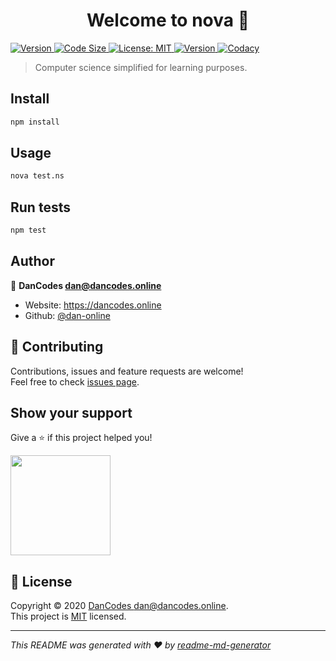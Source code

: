 <h1 align="center">Welcome to nova 👋</h1>
<p>
  <a href="">
    <img alt="Version" src="https://img.shields.io/github/languages/top/dan-online/nova">
  </a>
  <a href="">
    <img alt="Code Size" src="https://img.shields.io/github/languages/code-size/dan-online/nova">
  </a>
  <a href="LICENSE.md" target="_blank">
    <img alt="License: MIT" src="https://img.shields.io/badge/License-MIT-yellow.svg" />
  </a>
  <a href="package.json" target="_blank">
    <img alt="Version" src="https://img.shields.io/github/package-json/v/dan-online/nova">
  </a>
  <a href="">
    <img alt="Codacy" src="https://img.shields.io/librariesio/github/dan-online/nova">
  </a>
</p>

> Computer science simplified for learning purposes.

## Install

```sh
npm install
```

## Usage

```sh
nova test.ns
```

## Run tests

```sh
npm test
```

## Author

👤 **DanCodes <dan@dancodes.online>**

- Website: https://dancodes.online
- Github: [@dan-online](https://github.com/dan-online)

## 🤝 Contributing

Contributions, issues and feature requests are welcome!<br />Feel free to check [issues page](https://github.com/dan-online/Nova/issues).

## Show your support

Give a ⭐️ if this project helped you!

<a href="https://www.patreon.com/mayorchano">
  <img src="https://c5.patreon.com/external/logo/become_a_patron_button@2x.png" width="160">
</a>

## 📝 License

Copyright © 2020 [DanCodes <dan@dancodes.online>](https://github.com/dan-online).<br />
This project is [MIT](LICENSE.md) licensed.

---

_This README was generated with ❤️ by [readme-md-generator](https://github.com/kefranabg/readme-md-generator)_
